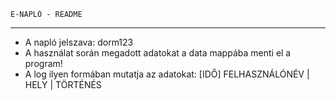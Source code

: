 	E-NAPLÓ - README
--------------------------------
- A napló jelszava: dorm123
- A használat során megadott adatokat a data mappába menti el a program!
- A log ilyen formában mutatja az adatokat: [IDŐ] FELHASZNÁLÓNÉV | HELY | TÖRTÉNÉS